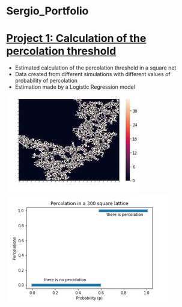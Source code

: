 # Sergio_Portfolio


# [Project 1: Calculation of the percolation threshold](https://github.com/ssoler90/percolation)
- Estimated calculation of the percolation threshold in a square net
- Data created from different simulations with different values of probability of percolation
- Estimation made by a Logistic Regression model

![](/images/percolation_cluster.jpeg) ![](/images/Percolation_in_a_300_square_lattice.jpg)
